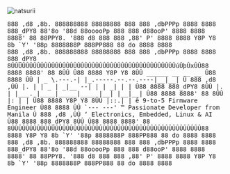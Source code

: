 
<p align="left"> <img src="https://komarev.com/ghpvc/?username=natsurii&label=Profile%20views&color=0e75b6&style=flat" alt="natsurii" /> </p>
<tt>   888  ,d8 ,8b.     888888888 88888888  888  888   ,dbPPPp    8888    8888    
    888_dPY8 88'8o       '88d   88ooooPp  888  888   d88ooP'    8888    8888    
    8888' 88 88PPY8.    '888           d8 888  888 ,88' P'      8888    8888    
    Y8P   Y8 8b   `Y' '88p      8888888P  888PP888 88  do       8888    8888    
</tt>    
<tt>                                                                                </tt><br>
<tt>    888  ,d8 ,8b.     888888888 88888888  888  888   ,dbPPPp    8888    8888    
    888_dPY8 8ÛÛÛÛÛÛÛÛÛÛÛÛÛÛÛÛÛÛÛÛÛÛÛÛÛÛÛÛÛÛÛÛÛÛÛÛÛÛÛÛÛÛÛÛÛúÛþÛxÛÛ88    8888    
    8888' 88 8ÛÛ                                                 Û88    8888    
    Y8P   Y8 8ÛÛ  ______        __                    __ __      Û88    8888    
              ÛÛ |   _  \.---.-|  |_.-----.--.--.----|__|__|     Û              
    888  ,d8 ,ÛÛ |.  |   |  _  |   _|__ --|  |  |   _|  |  |     Û88    8888    
    888_dPY8 8ÛÛ |.  |   |___._|____|_____|_____|__| |__|__|     Û88    8888    
    8888' 88 8ÛÛ |:  |   |                                       Û88    8888    
    Y8P   Y8 8ÛÛ |::.|   |  ê 9-to-5 Firmware Engineer           Û88    8888    
              ÛÛ `--- ---'  ™ Passionate Developer from Manila   Û              
    888  ,d8 ,ÛÛ            ‘ Electronics, Embedded, Linux & AI  Û88    8888    
    888_dPY8 8ÛÛ                                                 Û88    8888    
    8888' 88 8ÛÛÛÛÛÛÛÛÛÛÛÛÛÛÛÛÛÛÛÛÛÛÛÛÛÛÛÛÛÛÛÛÛÛÛÛÛÛÛÛÛÛÛÛÛÛÛÛÛÛÛÛ88    8888    
    Y8P   Y8 8b   `Y' '88p      8888888P  888PP888 88  do       8888    8888    
</tt>
<tt>                                                                                </tt><br>
<tt>    888  ,d8 ,8b.     888888888 88888888  888  888   ,dbPPPp    8888    8888    
    888_dPY8 88'8o       '88d   88ooooPp  888  888   d88ooP'    8888    8888    
    8888' 88 88PPY8.    '888           d8 888  888 ,88' P'      8888    8888    
    Y8P   Y8 8b   `Y' '88p      8888888P  888PP888 88  do       8888    8888    
</tt>

